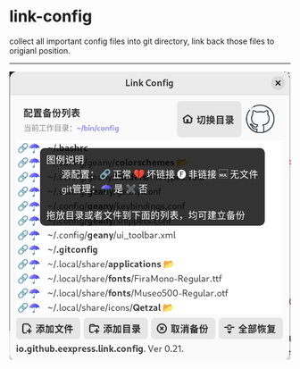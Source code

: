 # link-config
collect all important config files into git directory, link back those files to origianl position.

---

![](link-config.png)
